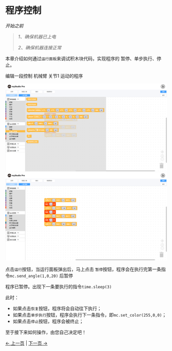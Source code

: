 # 程序控制

*开始之前*

> *1、确保机器已上电*
>
> *2、确保机器连接正常*

本章介绍如何通过`运行面板`来调试积木块代码，实现程序的 暂停、单步执行、停止。

编辑一段控制 机械臂 关节1 运动的程序

<img src="../../../../resources/3-FunctionsAndApplications/5.myBlockly/blockly/program1.png" />

<img src="../../../../resources/3-FunctionsAndApplications/5.myBlockly/blockly/program2.png" />

点击`运行`按钮，当运行面板弹出后，马上点击 `暂停`按钮，程序会在执行完第一条指令`mc.send_angle(1,0,20)` 后暂停

程序已暂停。出现下一条要执行的指令`time.sleep(3)`

此时：

- 如果点击`恢复`按钮，程序将会自动往下执行；
- 如果点击`单步执行`按钮，程序会执行下一条指令，即`mc.set_color(255,0,0)`；
- 如果点击`停止`按钮，程序会被终止；

至于接下来如何操作，由您自己决定吧！

[← 上一页](./5.1.1.7-singleStep.md) | [下一页 →](./5.1.1.9-waypoint.md)